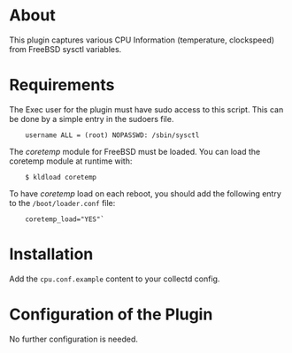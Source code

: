 About
=====
This plugin captures various CPU Information (temperature, clockspeed) from FreeBSD sysctl variables.

Requirements
============
The Exec user for the plugin must have sudo access to this script. This can be done by a simple entry in the sudoers file.
```
    username ALL = (root) NOPASSWD: /sbin/sysctl
```

The *coretemp* module for FreeBSD must be loaded.
You can load the coretemp module at runtime with:
```
    $ kldload coretemp
```
To have *coretemp* load on each reboot, you should add the following entry to the `/boot/loader.conf` file:
```
    coretemp_load="YES"`
```

Installation
============

Add the `cpu.conf.example` content to your collectd config.

Configuration of the Plugin
=============

No further configuration is needed.